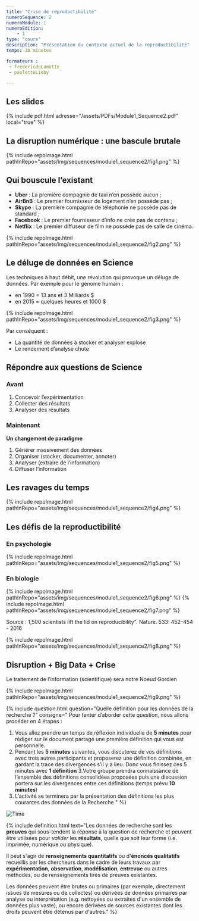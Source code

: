 ```yaml
---
title: "Crise de reproductibilité"
numeroSequence: 2
numeroModule: 1
numeroEdition:
    - 1
type: "cours"
description: "Présentation du contexte actuel de la reproductibilité"
temps: 30 minutes

formateurs : 
 - fredericdeLamotte
 - pauletteLieby

---
```


## Les slides

{% include pdf.html adresse="/assets/PDFs/Module1_Sequence2.pdf" local="true" %}

## La disruption numérique : une bascule brutale

{% include repoImage.html pathInRepo="assets/img/sequences/module1_sequence2/fig1.png" %}

## Qui bouscule l’existant

- **Uber** : La première compagnie de taxi n’en possède aucun ;
- **AirBnB** : Le premier fournisseur de logement n’en possède pas ;
- **Skype** : La première compagnie de téléphonie ne possède pas de standard ;
- **Facebook** : Le premier fournisseur d’info ne crée pas de contenu ;
- **Netflix** : Le premier diffuseur de film ne possède pas de salle de cinéma.

{% include repoImage.html pathInRepo="assets/img/sequences/module1_sequence2/fig2.png" %}

## Le déluge de données en Science

Les techniques à haut débit, une révolution qui provoque un déluge de données. Par exemple pour le génome humain :

- en 1990 = 13 ans et 3 Milliards $
- en 2015 = quelques heures et 1000 $

{% include repoImage.html pathInRepo="assets/img/sequences/module1_sequence2/fig3.png" %}

Par conséquent :

- La quantité de données à stocker et analyser explose
- Le rendement d’analyse chute

## Répondre aux questions de Science

### Avant

1. Concevoir l’expérimentation
2. Collecter des résultats
3. Analyser des résultats

### Maintenant

**Un changement de paradigme**

1. Générer massivement des données
2. Organiser (stocker, documenter, annoter)
3. Analyser (extraire de l’information)
4. Diffuser l’information

## Les ravages du temps

{% include repoImage.html pathInRepo="assets/img/sequences/module1_sequence2/fig4.png" %}

## Les défis de la reproductibilité

### En psychologie

{% include repoImage.html pathInRepo="assets/img/sequences/module1_sequence2/fig5.png" %}

### En biologie

{% include repoImage.html pathInRepo="assets/img/sequences/module1_sequence2/fig6.png" %}
{% include repoImage.html pathInRepo="assets/img/sequences/module1_sequence2/fig7.png" %}

Source : 1,500 scientists lift the lid on reproducibility". Nature. 533: 452–454 - 2016

{% include repoImage.html pathInRepo="assets/img/sequences/module1_sequence2/fig8.png" %}

## Disruption + Big Data + Crise

Le traitement de l’information (scientifique) sera notre Noeud Gordien 

{% include repoImage.html pathInRepo="assets/img/sequences/module1_sequence2/fig9.png" %}


{% include question.html question="Quelle définition pour les données de la recherche ?" 
consigne="
Pour tenter d’aborder cette question, nous allons procéder en 4 étapes :

1. Vous allez prendre un temps de réflexion individuelle de **5 minutes** pour rédiger sur le document partagé une première définition qui vous est personnelle.
2. Pendant les **5 minutes** suivantes, vous discuterez de vos définitions avec trois autres participants et proposerez une définition combinée, en gardant la trace des divergences s’il y a lieu. Donc vous finissez ces 5 minutes avec **1 définition**
3.Votre groupe prendra connaissance de l’ensemble des définitions consolidées proposées puis une discussion portera sur les divergences entre ces définitions (temps prévu **10 minutes**)
4. L’activité se terminera par la présentation des définitions les plus courantes des données de la Recherche
"
%}

![Time](https://media.giphy.com/media/3oz8xKaR836UJOYeOc/giphy.gif)


{% include definition.html 
text="Les données de recherche sont les **preuves** qui sous-tendent la réponse à la question de recherche et peuvent être utilisées pour *valider* les **résultats**, quelle que soit leur forme (i.e. imprimée, numérique ou physique).

Il peut s'agir de **renseignements quantitatifs** ou d'**énoncés qualitatifs** recueillis par les chercheurs dans le cadre de leurs travaux par **expérimentation**, **observation**, **modélisation**, **entrevue** ou autres méthodes, ou de renseignements tirés de preuves existantes.

Les données peuvent être brutes ou primaires (par exemple, directement issues de mesures ou de collectes) ou dérivées de données primaires par analyse ou interprétation (e.g. nettoyées ou extraites d'un ensemble de données plus vaste), ou encore dérivées de sources existantes dont les droits peuvent être détenus par d'autres."
%}
